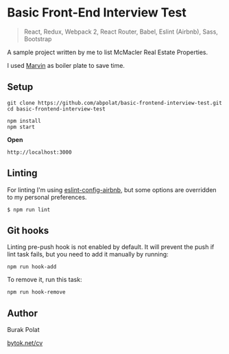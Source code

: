 # Basic Front-End Interview Test
> React, Redux, Webpack 2, React Router, Babel, Eslint (Airbnb), Sass, Bootstrap

A sample project written by me to list McMacler Real Estate Properties.

I used [Marvin](https://github.com/workco/marvin) as boiler plate to save time.

## Setup
    git clone https://github.com/abpolat/basic-frontend-interview-test.git
    cd basic-frontend-interview-test

    npm install
    npm start

**Open**

    http://localhost:3000

## Linting

For linting I'm using [eslint-config-airbnb](https://www.npmjs.com/package/eslint-config-airbnb),
but some options are overridden to my personal preferences.

```
$ npm run lint
```

## Git hooks

Linting pre-push hook is not enabled by default.
It will prevent the push if lint task fails,
but you need to add it manually by running:

```
npm run hook-add
```

To remove it, run this task:

```
npm run hook-remove
```

## Author

Burak Polat

[bytok.net/cv](http://bytok.net/cv)